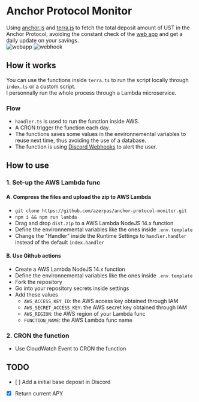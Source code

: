 # Anchor Protocol Monitor

Using [anchor.js](https://github.com/Anchor-Protocol/anchor.js) and [terra.js](https://github.com/terra-project/terra.js) to fetch the total deposit amount of UST in the Anchor Protocol, avoiding the constant check of the [web app](https://app.anchorprotocol.com/earn) and get a daily update on your savings.    
![webapp](https://user-images.githubusercontent.com/19282069/114839725-664fcc80-9dd6-11eb-957b-03d0c7ecbbda.png)
![webhook](https://user-images.githubusercontent.com/19282069/114916061-a6d63700-9e24-11eb-971e-71d9409e62ca.png)

## How it works
You can use the functions inside `terra.ts` to run the script locally through `index.ts` or a custom script.    
I personnally run the whole process through a Lambda microservice.

### Flow
- `handler.ts` is used to run the function inside AWS.
- A CRON trigger the function each day.
- The functions saves some values in the environnemental variables to reuse next time, thus avoiding the use of a database.
- The function is using [Discord Webhooks](https://discord.com/developers/docs/resources/webhook) to alert the user.

## How to use
### 1. Set-up the AWS Lambda func
#### A. Compress the files and upload the zip to AWS Lambda
- `git clone https://github.com/azerpas/anchor-protocol-monitor.git`
- `npm i && npm run lambda`
- Drag and drop `dist.zip` to a AWS Lambda NodeJS 14.x function
- Define the environnemental variables like the ones inside `.env.template`
- Change the "Handler" inside the Runtime Settings to `handler.handler` instead of the default `index.handler` 
#### B. Use Github actions
- Create a AWS Lambda NodeJS 14.x function
- Define the environnemental variables like the ones inside `.env.template`
- Fork the repository
- Go into your repository secrets inside settings
- Add these values     
    - `AWS_ACCESS_KEY_ID`: the AWS access key obtained through IAM
    - `AWS_SECRET_ACCESS_KEY`: the AWS secret key obtained through IAM
    - `AWS_REGION`: the AWS region of your Lambda func
    - `FUNCTION_NAME`: the AWS Lambda func name
### 2. CRON the function
- Use CloudWatch Event to CRON the function

## TODO
- [ ] Add a initial base deposit in Discord
- [X] Return current APY
